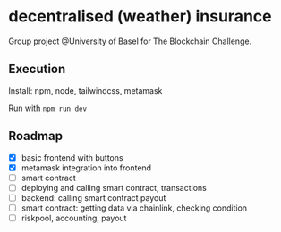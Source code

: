 # decentralised (weather) insurance

Group project @University of Basel for The Blockchain Challenge.

## Execution

Install: npm, node, tailwindcss, metamask

Run with `npm run dev`

## Roadmap

- [x] basic frontend with buttons
- [x] metamask integration into frontend
- [ ] smart contract
- [ ] deploying and calling smart contract, transactions
- [ ] backend: calling smart contract payout
- [ ] smart contract: getting data via chainlink, checking condition
- [ ] riskpool, accounting, payout
